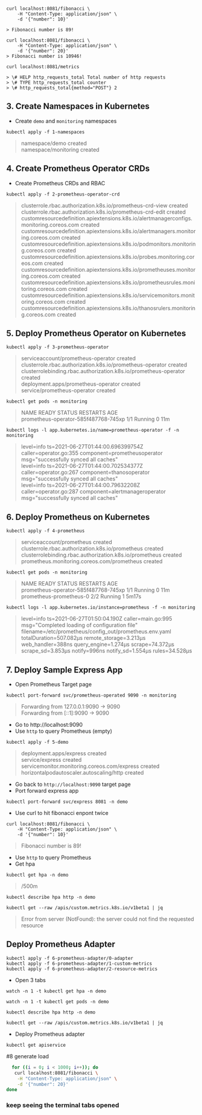 ```
curl localhost:8081/fibonacci \
    -H "Content-Type: application/json" \
    -d '{"number": 10}'

> Fibonacci number is 89!
```
```
curl localhost:8081/fibonacci \
    -H "Content-Type: application/json" \
    -d '{"number": 20}'
> Fibonacci number is 10946!
```
```
curl localhost:8081/metrics
```
```
> \# HELP http_requests_total Total number of http requests  
> \# TYPE http_requests_total counter  
> \# http_requests_total{method="POST"} 2
```
## 3. Create Namespaces in Kubernetes
- Create `demo` and `monitoring` namespaces
```
kubectl apply -f 1-namespaces
```
> namespace/demo created  
> namespace/monitoring created

## 4. Create Prometheus Operator CRDs
- Create Prometheus CRDs and RBAC
```
kubectl apply -f 2-prometheus-operator-crd
```
> clusterrole.rbac.authorization.k8s.io/prometheus-crd-view created  
> clusterrole.rbac.authorization.k8s.io/prometheus-crd-edit created  
> customresourcedefinition.apiextensions.k8s.io/alertmanagerconfigs.monitoring.coreos.com created  
> customresourcedefinition.apiextensions.k8s.io/alertmanagers.monitoring.coreos.com created  
> customresourcedefinition.apiextensions.k8s.io/podmonitors.monitoring.coreos.com created  
> customresourcedefinition.apiextensions.k8s.io/probes.monitoring.coreos.com created  
> customresourcedefinition.apiextensions.k8s.io/prometheuses.monitoring.coreos.com created  
> customresourcedefinition.apiextensions.k8s.io/prometheusrules.monitoring.coreos.com created  
> customresourcedefinition.apiextensions.k8s.io/servicemonitors.monitoring.coreos.com created  
> customresourcedefinition.apiextensions.k8s.io/thanosrulers.monitoring.coreos.com created  

## 5. Deploy Prometheus Operator on Kubernetes
```
kubectl apply -f 3-prometheus-operator
```
> serviceaccount/prometheus-operator created  
> clusterrole.rbac.authorization.k8s.io/prometheus-operator created  
> clusterrolebinding.rbac.authorization.k8s.io/prometheus-operator created  
> deployment.apps/prometheus-operator created  
> service/prometheus-operator created  
```
kubectl get pods -n monitoring
```
> NAME                                   READY   STATUS    RESTARTS   AGE  
prometheus-operator-585f487768-745xp   1/1     Running   0          11m  
```
kubectl logs -l app.kubernetes.io/name=prometheus-operator -f -n monitoring
```
> level=info ts=2021-06-27T01:44:00.696399754Z caller=operator.go:355 component=prometheusoperator msg="successfully synced all caches"  
> level=info ts=2021-06-27T01:44:00.702534377Z caller=operator.go:267 component=thanosoperator msg="successfully synced all caches"  
> level=info ts=2021-06-27T01:44:00.79632208Z caller=operator.go:287 component=alertmanageroperator msg="successfully synced all caches"  

## 6. Deploy Prometheus on Kubernetes
```
kubectl apply -f 4-prometheus
```
> serviceaccount/prometheus created  
> clusterrole.rbac.authorization.k8s.io/prometheus created  
> clusterrolebinding.rbac.authorization.k8s.io/prometheus created  
> prometheus.monitoring.coreos.com/prometheus created  
```
kubectl get pods -n monitoring
```
> NAME                                   READY   STATUS    RESTARTS   AGE  
prometheus-operator-585f487768-745xp   1/1     Running   0          11m  
prometheus-prometheus-0                2/2     Running   1          5m17s  
```
kubectl logs -l app.kubernetes.io/instance=prometheus -f -n monitoring
```
> level=info ts=2021-06-27T01:50:04.190Z caller=main.go:995 msg="Completed loading of configuration file" filename=/etc/prometheus/config_out/prometheus.env.yaml totalDuration=507.082µs remote_storage=3.213µs web_handler=388ns query_engine=1.274µs scrape=74.372µs scrape_sd=3.853µs notify=996ns notify_sd=1.554µs rules=34.528µs  

## 7. Deploy Sample Express App
- Open Prometheus Target page
```
kubectl port-forward svc/prometheus-operated 9090 -n monitoring
```
> Forwarding from 127.0.0.1:9090 -> 9090  
> Forwarding from [::1]:9090 -> 9090  
- Go to http://localhost:9090
- Use `http` to query Prometheus (empty)

```
kubectl apply -f 5-demo
```
> deployment.apps/express created  
> service/express created  
> servicemonitor.monitoring.coreos.com/express created  
> horizontalpodautoscaler.autoscaling/http created  

- Go back to `http://localhost:9090` target page
- Port forward express app
```
kubectl port-forward svc/express 8081 -n demo
```
- Use curl to hit fibonacci enpont twice
```
curl localhost:8081/fibonacci \
    -H "Content-Type: application/json" \
    -d '{"number": 10}'
```
> Fibonacci number is 89!  
- Use `http` to query Prometheus
- Get hpa
```
kubectl get hpa -n demo
```
> <unknown>/500m  
```
kubectl describe hpa http -n demo
```
```
kubectl get --raw /apis/custom.metrics.k8s.io/v1beta1 | jq
```
> Error from server (NotFound): the server could not find the requested resource 

## Deploy Prometheus Adapter
```
kubectl apply -f 6-prometheus-adapter/0-adapter
kubectl apply -f 6-prometheus-adapter/1-custom-metrics
kubectl apply -f 6-prometheus-adapter/2-resource-metrics
```

- Open 3 tabs
```
watch -n 1 -t kubectl get hpa -n demo
```
```
watch -n 1 -t kubectl get pods -n demo
```
```
kubectl describe hpa http -n demo

kubectl get --raw /apis/custom.metrics.k8s.io/v1beta1 | jq
```

- Deploy Prometheus adapter

```
kubectl get apiservice
```
#8 generate load 
``` sh
  for ((i = 0; i < 1000; i++)); do                                                         ✔  14:44:01  
   curl localhost:8081/fibonacci \
    -H "Content-Type: application/json" \
    -d '{"number": 20}'
done
```
### keep seeing the terminal tabs opened
